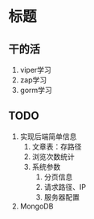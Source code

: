 # 标题

## 干的活

1. viper学习
2. zap学习
3. gorm学习

## TODO

1. 实现后端简单信息
   1. 文章表：存路径
   2. 浏览次数统计
   3. 系统参数
      1. 分页信息
      2. 请求路径、IP
      3. 服务器配置
2. MongoDB

